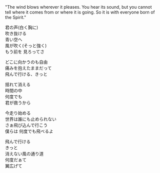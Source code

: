 "The wind blows wherever it pleases. You hear its sound, but you cannot tell where it comes from or where it is going. So it is with everyone born of the Spirit."  

君の声(白く胸に)  
吹き抜ける  
青い空へ  
風が吹く(そっと強く)  
もう前を 見ろってさ  

どこに向かうのも自由  
痛みを抱えたままだって  
飛んで⾏ける、きっと  

揺れて消える  
時間の中  
何度でも  
君が救うから  

今⾛り始める  
世界は誰にも⽌められない  
さぁ飛び込んで⾏こう  
僕らは 何度でも飛べるよ  

飛んで行ける  
きっと  
消えない⾵の通り道  
何度だぁて  
翼広げて  